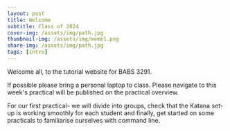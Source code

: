 ```yaml
---
layout: post
title: Welcome
subtitle: Class of 2024
cover-img: /assets/img/path.jpg
thumbnail-img: /assets/img/meme1.png
share-img: /assets/img/path.jpg
tags: [intro]
---
```


Welcome all, to the tutorial website for BABS 3291.

If possible please bring a personal laptop to class. Please navigate to this week's practical will be published on the practical overview.


For our first practical- we will divide into groups, check that the Katana set-up is working smoothly for each student and finally, get started on some practicals to familiarise ourselves with command line.







